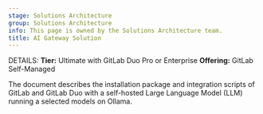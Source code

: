 ```yaml
---
stage: Solutions Architecture
group: Solutions Architecture
info: This page is owned by the Solutions Architecture team.
title: AI Gateway Solution
---
```


DETAILS:
**Tier:** Ultimate with GitLab Duo Pro or Enterprise
**Offering:** GitLab Self-Managed

The document describes the installation package and integration scripts of GitLab and GitLab Duo with a self-hosted Large Language Model (LLM) running a selected models on Ollama. 
